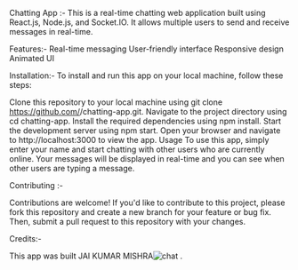 

Chatting App :-
This is a real-time chatting web application built using React.js, Node.js, and Socket.IO. It allows multiple users to send and receive messages in real-time.

Features:-
Real-time messaging
User-friendly interface
Responsive design
Animated UI

Installation:-
To install and run this app on your local machine, follow these steps:

Clone this repository to your local machine using git clone https://github.com/<your-username>/chatting-app.git.
Navigate to the project directory using cd chatting-app.
Install the required dependencies using npm install.
Start the development server using npm start.
Open your browser and navigate to http://localhost:3000 to view the app.
Usage
To use this app, simply enter your name and start chatting with other users who are currently online. Your messages will be displayed in real-time and you can see when other users are typing a message.

Contributing :-

Contributions are welcome! If you'd like to contribute to this project, please fork this repository and create a new branch for your feature or bug fix. Then, submit a pull request to this repository with your changes.

Credits:-

This app was built JAI KUMAR MISHRA![chat](https://user-images.githubusercontent.com/122394617/228902743-4a452179-9078-4cfc-81d3-800bfd5a40dd.JPG)
.
